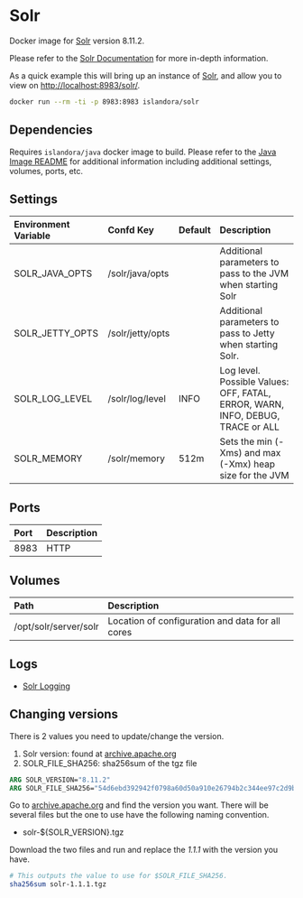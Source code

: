 # Solr

Docker image for [Solr] version 8.11.2.

Please refer to the [Solr Documentation] for more in-depth information.

As a quick example this will bring up an instance of [Solr], and allow you
to view on <http://localhost:8983/solr/>.

```bash
docker run --rm -ti -p 8983:8983 islandora/solr
```

## Dependencies

Requires `islandora/java` docker image to build. Please refer to the
[Java Image README](../java/README.md) for additional information including
additional settings, volumes, ports, etc.

## Settings

| Environment Variable | Confd Key        | Default | Description                                                                    |
| :------------------- | :--------------- | :------ | :----------------------------------------------------------------------------- |
| SOLR_JAVA_OPTS       | /solr/java/opts  |         | Additional parameters to pass to the JVM when starting Solr                    |
| SOLR_JETTY_OPTS      | /solr/jetty/opts |         | Additional parameters to pass to Jetty when starting Solr.                     |
| SOLR_LOG_LEVEL       | /solr/log/level  | INFO    | Log level. Possible Values: OFF, FATAL, ERROR, WARN, INFO, DEBUG, TRACE or ALL |
| SOLR_MEMORY          | /solr/memory     | 512m    | Sets the min (-Xms) and max (-Xmx) heap size for the JVM                       |

## Ports

| Port | Description |
| :--- | :---------- |
| 8983 | HTTP        |

## Volumes

| Path                  | Description                                      |
| :-------------------- | :----------------------------------------------- |
| /opt/solr/server/solr | Location of configuration and data for all cores |

## Logs

- [Solr Logging]

[Solr Documentation]: https://lucene.apache.org/solr/guide/7_1/
[Solr Logging]: https://lucene.apache.org/solr/guide/7_1/configuring-logging.html
[Solr]: https://lucene.apache.org/solr/

## Changing versions

There is 2 values you need to update/change the version.

1. Solr version: found at [archive.apache.org](https://archive.apache.org/dist/lucene/solr)
1. SOLR_FILE_SHA256: sha256sum of the tgz file

```dockerfile
ARG SOLR_VERSION="8.11.2"
ARG SOLR_FILE_SHA256="54d6ebd392942f0798a60d50a910e26794b2c344ee97c2d9b50e678a7066d3a6"
```

Go to [archive.apache.org](https://archive.apache.org/dist/lucene/solr) and find the version you want. There will be several files but the one to use have the following naming convention.

* solr-${SOLR_VERSION}.tgz

Download the two files and run and replace the _1.1.1_ with the version you have.

```bash
# This outputs the value to use for $SOLR_FILE_SHA256.
sha256sum solr-1.1.1.tgz
```
